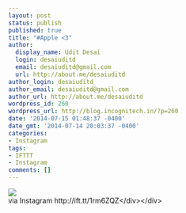```yaml
---
layout: post
status: publish
published: true
title: "#Apple <3"
author:
  display_name: Udit Desai
  login: desaiuditd
  email: desaiuditd@gmail.com
  url: http://about.me/desaiuditd
author_login: desaiuditd
author_email: desaiuditd@gmail.com
author_url: http://about.me/desaiuditd
wordpress_id: 260
wordpress_url: http://blog.incognitech.in/?p=260
date: '2014-07-15 01:48:37 -0400'
date_gmt: '2014-07-14 20:03:37 -0400'
categories:
- Instagram
tags:
- IFTTT
- Instagram
comments: []
---
```

<div><img src='http:&#47;&#47;scontent-b.cdninstagram.com&#47;hphotos-xpf1&#47;t51.2885-15&#47;10546982_824717904259703_387910323_n.jpg' style='max-width:600px;' &#47;><br&#47;>
<div>via Instagram http:&#47;&#47;ift.tt&#47;1rm6ZQZ<&#47;div><&#47;div></p>
